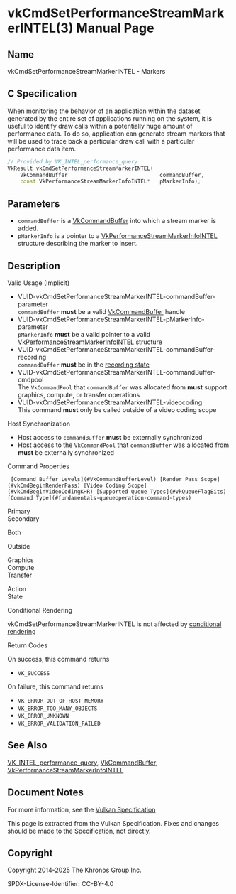 # vkCmdSetPerformanceStreamMarkerINTEL(3) Manual Page

## Name

vkCmdSetPerformanceStreamMarkerINTEL - Markers



## [](#_c_specification)C Specification

When monitoring the behavior of an application within the dataset generated by the entire set of applications running on the system, it is useful to identify draw calls within a potentially huge amount of performance data. To do so, application can generate stream markers that will be used to trace back a particular draw call with a particular performance data item.

```c++
// Provided by VK_INTEL_performance_query
VkResult vkCmdSetPerformanceStreamMarkerINTEL(
    VkCommandBuffer                             commandBuffer,
    const VkPerformanceStreamMarkerInfoINTEL*   pMarkerInfo);
```

## [](#_parameters)Parameters

- `commandBuffer` is a [VkCommandBuffer](https://registry.khronos.org/vulkan/specs/latest/man/html/VkCommandBuffer.html) into which a stream marker is added.
- `pMarkerInfo` is a pointer to a [VkPerformanceStreamMarkerInfoINTEL](https://registry.khronos.org/vulkan/specs/latest/man/html/VkPerformanceStreamMarkerInfoINTEL.html) structure describing the marker to insert.

## [](#_description)Description

Valid Usage (Implicit)

- [](#VUID-vkCmdSetPerformanceStreamMarkerINTEL-commandBuffer-parameter)VUID-vkCmdSetPerformanceStreamMarkerINTEL-commandBuffer-parameter  
  `commandBuffer` **must** be a valid [VkCommandBuffer](https://registry.khronos.org/vulkan/specs/latest/man/html/VkCommandBuffer.html) handle
- [](#VUID-vkCmdSetPerformanceStreamMarkerINTEL-pMarkerInfo-parameter)VUID-vkCmdSetPerformanceStreamMarkerINTEL-pMarkerInfo-parameter  
  `pMarkerInfo` **must** be a valid pointer to a valid [VkPerformanceStreamMarkerInfoINTEL](https://registry.khronos.org/vulkan/specs/latest/man/html/VkPerformanceStreamMarkerInfoINTEL.html) structure
- [](#VUID-vkCmdSetPerformanceStreamMarkerINTEL-commandBuffer-recording)VUID-vkCmdSetPerformanceStreamMarkerINTEL-commandBuffer-recording  
  `commandBuffer` **must** be in the [recording state](#commandbuffers-lifecycle)
- [](#VUID-vkCmdSetPerformanceStreamMarkerINTEL-commandBuffer-cmdpool)VUID-vkCmdSetPerformanceStreamMarkerINTEL-commandBuffer-cmdpool  
  The `VkCommandPool` that `commandBuffer` was allocated from **must** support graphics, compute, or transfer operations
- [](#VUID-vkCmdSetPerformanceStreamMarkerINTEL-videocoding)VUID-vkCmdSetPerformanceStreamMarkerINTEL-videocoding  
  This command **must** only be called outside of a video coding scope

Host Synchronization

- Host access to `commandBuffer` **must** be externally synchronized
- Host access to the `VkCommandPool` that `commandBuffer` was allocated from **must** be externally synchronized

Command Properties

     [Command Buffer Levels](#VkCommandBufferLevel) [Render Pass Scope](#vkCmdBeginRenderPass) [Video Coding Scope](#vkCmdBeginVideoCodingKHR) [Supported Queue Types](#VkQueueFlagBits) [Command Type](#fundamentals-queueoperation-command-types)

Primary  
Secondary

Both

Outside

Graphics  
Compute  
Transfer

Action  
State

Conditional Rendering

vkCmdSetPerformanceStreamMarkerINTEL is not affected by [conditional rendering](#drawing-conditional-rendering)

Return Codes

On success, this command returns

- `VK_SUCCESS`

On failure, this command returns

- `VK_ERROR_OUT_OF_HOST_MEMORY`
- `VK_ERROR_TOO_MANY_OBJECTS`
- `VK_ERROR_UNKNOWN`
- `VK_ERROR_VALIDATION_FAILED`

## [](#_see_also)See Also

[VK\_INTEL\_performance\_query](https://registry.khronos.org/vulkan/specs/latest/man/html/VK_INTEL_performance_query.html), [VkCommandBuffer](https://registry.khronos.org/vulkan/specs/latest/man/html/VkCommandBuffer.html), [VkPerformanceStreamMarkerInfoINTEL](https://registry.khronos.org/vulkan/specs/latest/man/html/VkPerformanceStreamMarkerInfoINTEL.html)

## [](#_document_notes)Document Notes

For more information, see the [Vulkan Specification](https://registry.khronos.org/vulkan/specs/latest/html/vkspec.html#vkCmdSetPerformanceStreamMarkerINTEL)

This page is extracted from the Vulkan Specification. Fixes and changes should be made to the Specification, not directly.

## [](#_copyright)Copyright

Copyright 2014-2025 The Khronos Group Inc.

SPDX-License-Identifier: CC-BY-4.0